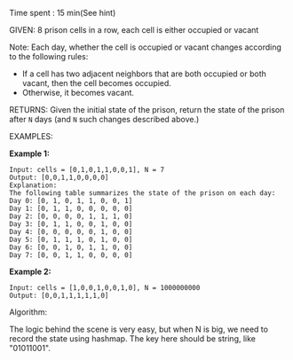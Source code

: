Time spent :  15 min(See hint)

GIVEN: 8 prison cells in a row, each cell is either occupied or vacant

Note: Each day, whether the cell is occupied or vacant changes according to the following rules:

- If a cell has two adjacent neighbors that are both occupied or both vacant, then the cell becomes occupied.
- Otherwise, it becomes vacant.

RETURNS: Given the initial state of the prison, return the state of the prison after `N` days (and `N` such changes described above.)

EXAMPLES:

**Example 1:**

```
Input: cells = [0,1,0,1,1,0,0,1], N = 7
Output: [0,0,1,1,0,0,0,0]
Explanation: 
The following table summarizes the state of the prison on each day:
Day 0: [0, 1, 0, 1, 1, 0, 0, 1]
Day 1: [0, 1, 1, 0, 0, 0, 0, 0]
Day 2: [0, 0, 0, 0, 1, 1, 1, 0]
Day 3: [0, 1, 1, 0, 0, 1, 0, 0]
Day 4: [0, 0, 0, 0, 0, 1, 0, 0]
Day 5: [0, 1, 1, 1, 0, 1, 0, 0]
Day 6: [0, 0, 1, 0, 1, 1, 0, 0]
Day 7: [0, 0, 1, 1, 0, 0, 0, 0]
```

**Example 2:**

```
Input: cells = [1,0,0,1,0,0,1,0], N = 1000000000
Output: [0,0,1,1,1,1,1,0]
```

Algorithm:

The logic behind the scene is very easy, but when N is big, we need to record the state using hashmap. The key here should be string, like "01011001".